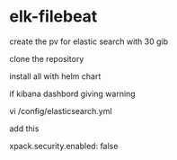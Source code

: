 # elk-filebeat

create the pv  for elastic search with 30 gib

clone the repository

install all with helm chart 

if kibana dashbord giving warning 

vi /config/elasticsearch.yml

add this
 
xpack.security.enabled: false

